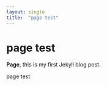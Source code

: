 ```yaml
---
layout: single
title:  "page test"
---
```


# page test

**Page**, this is my first Jekyll blog post.

page test
